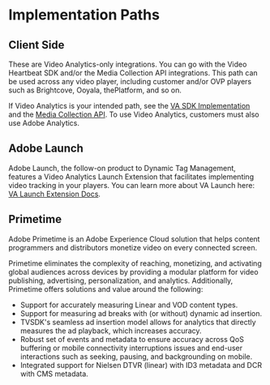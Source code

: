 # Implementation Paths

## Client Side

These are Video Analytics-only integrations. You can go with the Video Heartbeat SDK and/or the Media Collection API integrations. This path can be used across any video player, including customer and/or OVP players such as Brightcove, Ooyala, thePlatform, and so on. 

If Video Analytics is your intended path, see the [VA SDK Implementation](add_link.md) and the [Media Collection API](add_link.md). To use Video Analytics, customers must also use Adobe Analytics. 

## Adobe Launch

Adobe Launch, the follow-on product to Dynamic Tag Management, features a Video Analytics Launch Extension that facilitates implementing video tracking in your players. You can learn more about VA Launch here: [VA Launch Extension Docs](https://docs.adobelaunch.com/extension-reference/adobe-analytics-for-video-extension).

## Primetime

Adobe Primetime is an Adobe Experience Cloud solution that helps content programmers and distributors monetize video on every connected screen.

Primetime eliminates the complexity of reaching, monetizing, and activating global audiences across devices by providing a modular platform for video publishing, advertising, personalization, and analytics. Additionally, Primetime offers solutions and value around the following: 

* Support for accurately measuring Linear and VOD content types. 
* Support for measuring ad breaks with (or without) dynamic ad insertion. 
* TVSDK's seamless ad insertion model allows for analytics that directly measures the ad playback, which increases accuracy. 
* Robust set of events and metadata to ensure accuracy across QoS buffering or mobile connectivity interruptions issues and end-user interactions such as seeking, pausing, and backgrounding on mobile. 
* Integrated support for Nielsen DTVR (linear) with ID3 metadata and DCR with CMS metadata. 
